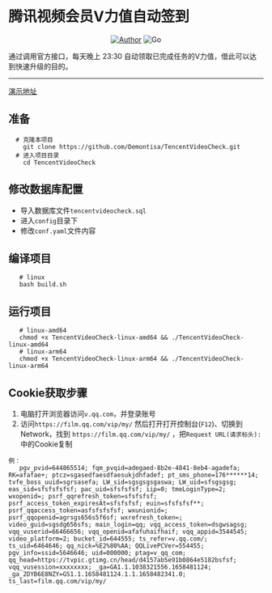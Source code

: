 # 腾讯视频会员V力值自动签到

<p align="center">
    <a href="https://github.com/Demontisa"><img alt="Author" src="https://img.shields.io/badge/author-Demontisa-blueviolet"/></a>
    <img alt="Go" src="https://img.shields.io/badge/code-Go-success"/>
</p>
通过调用官方接口，每天晚上 23:30 自动领取已完成任务的V力值，借此可以达到快速升级的目的。

------
 [演示地址](https://tcvideo.xiyan.it/)
 
## 准备
```shell
  # 克隆本项目
    git clone https://github.com/Demontisa/TencentVideoCheck.git
  # 进入项目目录
    cd TencentVideoCheck
```
## 修改数据库配置
   
   * 导入数据库文件`tencentvideocheck.sql`
   * 进入`config`目录下
   * 修改`conf.yaml`文件内容

## 编译项目
```shell
   # linux
   bash build.sh
```

## 运行项目
```shell
   # linux-amd64
   chmod +x TencentVideoCheck-linux-amd64 && ./TencentVideoCheck-linux-amd64
   # linux-arm64
   chmod +x TencentVideoCheck-linux-arm64 && ./TencentVideoCheck-linux-arm64
```

## Cookie获取步骤

1. 电脑打开浏览器访问`v.qq.com`，并登录账号
2. 访问`https://film.qq.com/vip/my/` 然后打开打开控制台(`F12`)、切换到Network，找到 `https://film.qq.com/vip/my/` ，把`Request URL(请求标头):`中的Cookie复制
```
例：
   pgv_pvid=644865514; fqm_pvqid=adegaed-8b2e-4841-8eb4-agadefa; RK=afafae+; ptcz=sgasedfaesdfaesukjdhfadef; pt_sms_phone=176******14; tvfe_boss_uuid=sgrsasefa; LW_sid=sgsgsgsgaswa; LW_uid=sfsgsgsg; eas_sid=sfsfsfsfsf; pac_uid=sfsfsfsf; iip=0; tmeLoginType=2; wxopenid=; psrf_qqrefresh_token=sfsfsfsf; psrf_access_token_expiresAt=sfsfsfsf; euin=sfsfsfsf**; psrf_qqaccess_token=asfsfsfsfsf; wxunionid=; psrf_qqopenid=agrsgs656s5f6sf; wxrefresh_token=; video_guid=sgsdg656sfs; main_login=qq; vqq_access_token=dsgwsagsg; vqq_vuserid=66466656; vqq_openid=afafuhaifhaif; vqq_appid=3544545; video_platform=2; bucket_id=644555; ts_refer=v.qq.com/; ts_uid=6464646; qq_nick=%E2%80%AA; QQLivePCVer=554455; pgv_info=ssid=5646646; uid=000000; ptag=v_qq_com; qq_head=https://tvpic.gtimg.cn/head/d4157ab5e91b0864e5182bsfsf; vqq_vusession=xxxxxxxx; _ga=GA1.1.1038321556.1658481124; _ga_2DYB6E8NZY=GS1.1.1658481124.1.1.1658482341.0; ts_last=film.qq.com/vip/my/
```
